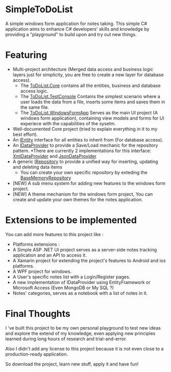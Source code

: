 # SimpleToDoList
A simple windows form application for notes taking.
This simple C# application aims to enhance C# developers' skills and knowledge by providing a "playground" to build upon and try out new things.

# Featuring

* Multi-project architecture (Merged data access and business logic layers just for simplicity, you are free to create a new layer for database access).
  * The [ToDoList.Core] contains all the entities, business and database access logic.
  * The [ToDoList.TestConsole] Contains the simplest scenario where a user loads the data from a file, inserts some items and saves them in the same file.
  * The [ToDoList.WindowsFormApp] Serves as the main UI project (A windows form application), containing view models and forms for UI
  experiece with the capabilities of the sysetm.
* Well-documented Core project (tried to explain everything in it to my best effort).
* An [IEntity] interface for all entities to inherit from (For database access).
* An [IDataProvider] to provide a Save/Load mechanic for the repository pattern.
  *There are currently 2 implementations for this interface: [XmlDataProvider] and [JsonDataProvider]
* A generic [IRepository] to provide a unified way for inserting, updating and deleting data items 
  * You can create your own specific repository by exteding the [BaseMemoryRepository]
* \[NEW\] A sub menu system for adding new features to the windows form project.
* \[NEW\] A theme mechanism for the windows form project, You can create and update your own themes for the notes application.
  
# Extensions to be implemented

You can add more features to this project like :
* Platforms extensions :
 * A Simple ASP .NET UI project serves as a server-side notes tracking application and an API to access it.
 * A Xamarin project for extending the project's features to Android and ios platforms.
 * A WPF project for windows.
* A User's specific notes list with a Login/Register pages.
* A new implementation of IDataProvider using EntityFramework or Microsoft Access (Even MongoDB or My SQL ?)
* Notes' categories, serves as a notebook with a list of notes in it.

# Final Thoughts
I 've built this project to be my own personal playground to test new ideas and explore the extend of my knowledge, even applying new principles learned during long hours
of research and trial-and-error.

Also I didn't add any license to this project because it is not even close to a production-ready application.

So download the project, learn new stuff, apply it and have fun!

[ToDoList.Core]: https://github.com/tarekMohamedIT/SimpleToDoList/tree/master/ToDoList.Core
[ToDoList.TestConsole]: https://github.com/tarekMohamedIT/SimpleToDoList/tree/master/ToDoList.TestConsole
[ToDoList.WindowsFormApp]: https://github.com/tarekMohamedIT/SimpleToDoList/tree/master/ToDoList.WindowsFormApp
[IEntity]: https://github.com/tarekMohamedIT/SimpleToDoList/blob/master/ToDoList.Core/Models/IEntity.cs
[IDataProvider]: https://github.com/tarekMohamedIT/SimpleToDoList/blob/master/ToDoList.Core/Persistence/DataProviders/IDataProvider.cs
[IRepository]: https://github.com/tarekMohamedIT/SimpleToDoList/blob/master/ToDoList.Core/Persistence/Repositories/IRepository.cs
[BaseMemoryRepository]: https://github.com/tarekMohamedIT/SimpleToDoList/blob/master/ToDoList.Core/Persistence/Repositories/Concrete/BaseMemoryRepository.cs
[XmlDataProvider]: https://github.com/tarekMohamedIT/SimpleToDoList/blob/master/ToDoList.Core/Persistence/DataProviders/XmlDataProvider.cs
[JsonDataProvider]: https://github.com/tarekMohamedIT/SimpleToDoList/blob/master/ToDoList.Core/Persistence/DataProviders/JsonDataProvider.cs
